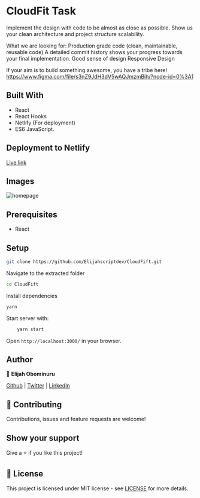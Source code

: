
# CloudFit Task

Implement the design with code to be almost as close as possible. Show us your clean architecture and project structure scalability.

What we are looking for:
Production grade code (clean, maintainable, reusable code)
A detailed commit history shows your progress towards your final implementation.
Good sense of design
Responsive Design

If your aim is to build something awesome, you have a tribe here!
https://www.figma.com/file/s3nZ9JdH3dV5wAQJmzmBih/?node-id=0%3A1

## Built With

- React
- React Hooks
- Netlify (For deployment)
- ES6 JavaScript.

## Deployment to Netlify
[Live link](https://cloudfitjobtask.netlify.app/)

## Images

![homepage](https://res.cloudinary.com/elijjaaahhhh/image/upload/v1631522069/FireShot_Capture_317_-_Task_-_cloudfitjobtask.netlify.app_x1s8bx.png)

## Prerequisites

- React

## Setup

```sh
git clone https://github.com/Elijahscriptdev/CloudFift.git
```

Navigate to the extracted folder

```sh
cd CloudFift
```

Install dependencies

```sh
yarn
```

Start server with:

```sh
    yarn start
```

Open `http://localhost:3000/` in your browser.

## Author

👤 **Elijah Obominuru**

[Github](https://github.com/Elijahscriptdev) | [Twitter](https://twitter.com/ElijahObominuru) | [LinkedIn](https://www.linkedin.com/in/elijah-obominuru-0b730b143/)

## 🤝 Contributing

Contributions, issues and feature requests are welcome!

## Show your support

Give a ⭐️ if you like this project!

## 📝 License

This project is licensed under MIT license - see [LICENSE](/LICENSE) for more details.
